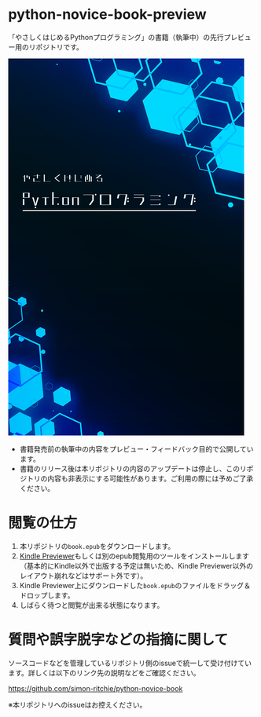 # python-novice-book-preview

「やさしくはじめるPythonプログラミング」の書籍（執筆中）の先行プレビュー用のリポジトリです。

![表紙](cover_small.png)

- 書籍発売前の執筆中の内容をプレビュー・フィードバック目的で公開しています。
- 書籍のリリース後は本リポジトリの内容のアップデートは停止し、このリポジトリの内容も非表示にする可能性があります。ご利用の際には予めご了承ください。

# 閲覧の仕方

1. 本リポジトリの`book.epub`をダウンロードします。
2. [Kindle Previewer](https://kdp.amazon.co.jp/ja_JP/help/topic/G202131170)もしくは別のepub閲覧用のツールをインストールします（基本的にKindle以外で出版する予定は無いため、Kindle Previewer以外のレイアウト崩れなどはサポート外です）。
3. Kindle Previewer上にダウンロードした`book.epub`のファイルをドラッグ＆ドロップします。
4. しばらく待つと閲覧が出来る状態になります。

# 質問や誤字脱字などの指摘に関して

ソースコードなどを管理しているリポジトリ側のissueで統一して受け付けています。詳しくは以下のリンク先の説明などをご確認ください。

https://github.com/simon-ritchie/python-novice-book

※本リポジトリへのissueはお控えください。

